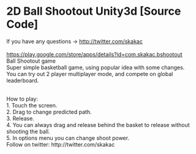 # 2D Ball Shootout Unity3d [Source Code]

If you have any questions -> http://twitter.com/skakac
<br /><br />
https://play.google.com/store/apps/details?id=com.skakac.bshootout<br />
Ball Shootout game <br />
Super simple basketball game, using popular idea with some changes.<br />
You can try out 2 player multiplayer mode, and compete on global leaderboard.<br />

<br />
How to play:<br />
1. Touch the screen.<br />
2. Drag to change predicted path.<br />
3. Release. <br />
4. You can always drag and release behind the basket to release without shooting the ball. <br />
5. In options menu you can change shoot power. <br />
Follow on twitter: http://twitter.com/skakac<br />

